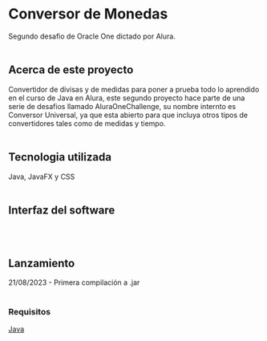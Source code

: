 # Conversor de Monedas
Segundo desafio de Oracle One dictado por Alura.
<br><br>

## Acerca de este proyecto
Convertidor de divisas y de medidas para poner a prueba todo lo aprendido en el curso de Java en Alura, este segundo proyecto hace parte de una serie de desafios llamado AluraOneChallenge, su nombre internto es Conversor Universal, ya que esta abierto para que incluya otros tipos de convertidores tales como de medidas y tiempo.
<br><br>

## Tecnologia utilizada
Java, JavaFX y CSS
<br>
<br>

## Interfaz del software

<br><br>

## Lanzamiento
21/08/2023 - Primera compilación a .jar
<br><br>

### Requisitos
[Java](https://www.java.com/en/download/)
